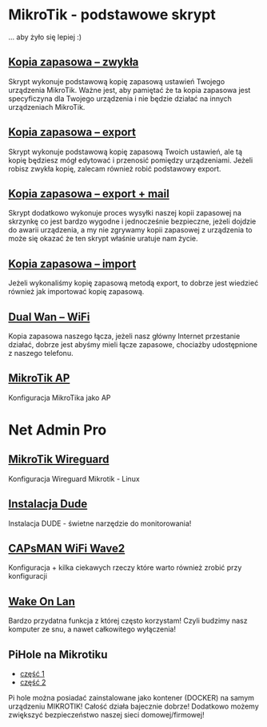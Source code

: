 # MikroTik - podstawowe skrypt
... aby żyło się lepiej :)
## [Kopia zapasowa – zwykła](https://github.com/Tusonic/MikroTik/blob/main/backup_backup.md)
Skrypt wykonuje podstawową kopię zapasową ustawień Twojego urządzenia MikroTik. Ważne jest, aby pamiętać że ta kopia zapasowa jest specyficzyna dla Twojego urządzenia i nie będzie działać na innych urządzeniach MikroTik.
## [Kopia zapasowa – export](https://github.com/Tusonic/MikroTik/blob/main/backup_backup.md)
Skrypt wykonuje podstawową kopię zapasową Twoich ustawień, ale tą kopię będziesz mógł edytować i przenosić pomiędzy urządzeniami. Jeżeli robisz zwykła kopię, zalecam również robić podstawowy export.
## [Kopia zapasowa – export + mail](https://github.com/Tusonic/MikroTik/blob/main/backup_export_mail.md)
Skrypt dodatkowo wykonuje proces wysyłki naszej kopii zapasowej na skrzynkę co jest bardzo wygodne i jednocześnie bezpieczne, jeżeli dojdzie do awarii urządzenia, a my nie zgrywamy kopii zapasowej z urządzenia to może się okazać że ten skrypt właśnie uratuje nam życie.
## [Kopia zapasowa – import](https://github.com/Tusonic/MikroTik/blob/main/backup_import.md)
Jeżeli wykonaliśmy kopię zapasową metodą export, to dobrze jest wiedzieć również jak importować kopię zapasową.
## [Dual Wan – WiFi](https://github.com/Tusonic/MikroTik/blob/main/dual_wan_wifi_backup.md)
Kopia zapasowa naszego łącza, jeżeli nasz główny Internet przestanie działać, dobrze jest abyśmy mieli łącze zapasowe, chociażby udostępnione z naszego telefonu.
## [MikroTik AP](https://github.com/Tusonic/MikroTik/blob/main/dual_wan_wifi_backup.md)
Konfiguracja MikroTika jako AP
# Net Admin Pro
## [MikroTik Wireguard](https://netadminpro.pl/konfiguracja-wireguard-vps-linux-mikrotik/)
Konfiguracja Wireguard Mikrotik - Linux 
## [Instalacja Dude](https://netadminpro.pl/instalacja-dude-mikrotik/)
Instalacja DUDE - świetne narzędzie do monitorowania! 
## [CAPsMAN WiFi Wave2](https://netadminpro.pl/capsman-wifi-wave2/)
Konfiguracja + kilka ciekawych rzeczy które warto również zrobić przy konfiguracji
## [Wake On Lan](https://netadminpro.pl/wake-on-lan-mikrotik/)
Bardzo przydatna funkcja z której często korzystam! Czyli budzimy nasz komputer ze snu, a nawet całkowitego wyłączenia!
## PiHole na Mikrotiku
* [część 1](https://netadminpro.pl/pihole-na-mikrotik-cz-1/)
* [część 2](https://netadminpro.pl/pihole-na-mikrotik-cz-2-konfiguracja-pihole/)

Pi hole można posiadać zainstalowane jako kontener (DOCKER) na samym urządzeniu MIKROTIK! Całość działa bajecznie dobrze! Dodatkowo możemy zwiększyć bezpieczeństwo naszej sieci domowej/firmowej! 